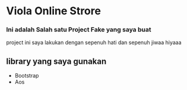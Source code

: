 # Viola Online Strore

### Ini adalah Salah satu Project Fake yang saya buat

project ini saya lakukan dengan sepenuh hati dan sepenuh jiwaa hiyaaa

## library yang saya gunakan
* Bootstrap
* Aos
